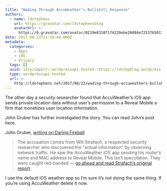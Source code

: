 ```yaml
---
title: "Wading Through AccuWeather’s Bullshit\_Response"
authors:
  - name: ldstephens
    url: https://gravatar.com/ldstephensblog
    avatarUrl: >-
      https://0.gravatar.com/avatar/0219e8318f1f4229ebe26084e7253765017f43ca0c631be37dc6d0b8ad6e40a4?s=96&d=identicon&r=G
date: 2017-08-23T21:18:44.000Z
metadata:
  categories:
    - Apps
    - iOS
    - Privacy
  tags: []
  uuid: 11ty/import::wordpressapi-hosted::https://ldstepblog.wordpress.com/?p=928
  type: wordpressapi-hosted
  url: >-
    http://ldstephens.net/2017/08/23/wading-through-accuweathers-bullshit-response/
---
```

The other day a security researcher found that AccuWeather’s iOS app sends private location data without user’s permission to a Reveal Mobile a firm that monetizes user location information.

John Gruber has further investigated the story. You can read John’s post here.

John Gruber, [writing on Daring Fireball](https://daringfireball.net/2017/08/wading_through_accuweathers_bullshit_response)

> The accusation comes from Will Strafach, a respected security researcher who discovered the “actual information” by observing network traffic. He saw the AccuWeather iOS app sending his router’s name and MAC address to Reveal Mobile. This isn’t speculation. They were caught red-handed — [go ahead and read Strafach’s original report](https://medium.com/@chronic_9612/advisory-accuweather-ios-app-sends-location-information-to-data-monetization-firm-83327c6a4870).

I use the default iOS weather app so I’m sure it’s not doing the same thing. If you’re using AccuWeather delete it now.